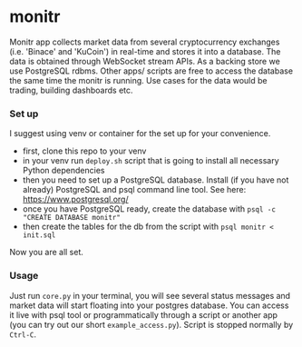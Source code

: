 # monitr
Monitr app collects market data from several cryptocurrency exchanges (i.e. 'Binace' and 'KuCoin') in 
real-time and stores it into a database. The data is obtained through WebSocket stream APIs.
As a backing store we use PostgreSQL rdbms.
Other apps/ scripts are free to access the database the same time the monitr is running.
Use cases for the data would be trading, building dashboards etc.
### Set up
I suggest using venv or container for the set up for your convenience.
* first, clone this repo to your venv
* in your venv run ```deploy.sh``` script that is going to install all necessary Python dependencies
* then you need to set up a PostgreSQL database. Install (if you have not already) PostgreSQL and psql command line tool. See here: https://www.postgresql.org/
* once you have PostgreSQL ready, create the database with ```psql -c "CREATE DATABASE monitr"```
* then create the tables for the db from the script with ```psql monitr < init.sql```

Now you are all set.
### Usage
Just run ```core.py``` in your terminal, you will see several status messages and market data will start floating into your postgres database. You can access it live with psql tool or programmatically through a script or another app (you can try out our short ```example_access.py```). Script is stopped normally by ```Ctrl-C```. 
